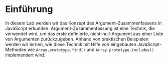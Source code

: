 # Einführung

In diesem Lab werden wir das Konzept des Argument-Zusammenfassens in JavaScript erkunden. Argument-Zusammenfassung ist eine Technik, die verwendet wird, um das erste definierte, nicht-null-Argument aus einer Liste von Argumenten zurückzugeben. Anhand von praktischen Beispielen werden wir lernen, wie diese Technik mit Hilfe von eingebauten JavaScript-Methoden wie `Array.prototype.find()` und `Array.prototype.includes()` implementiert wird.
